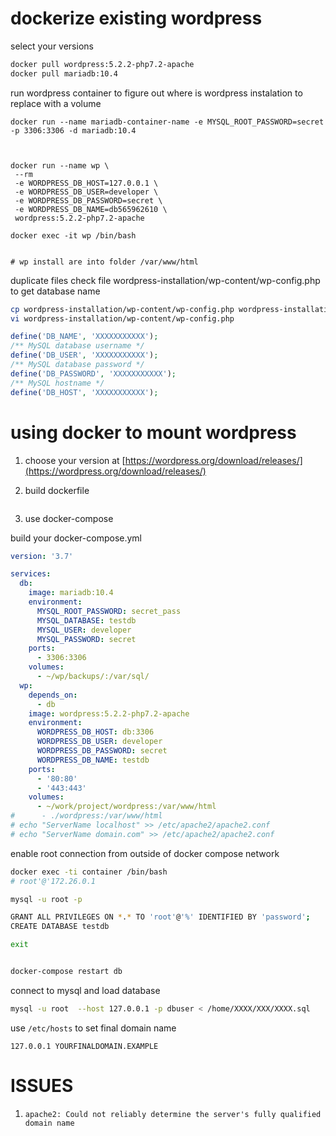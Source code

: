 # dockerize existing wordpress

select your versions


```bash
docker pull wordpress:5.2.2-php7.2-apache
docker pull mariadb:10.4
```

run wordpress container to figure out where is wordpress instalation to replace with a volume


```
docker run --name mariadb-container-name -e MYSQL_ROOT_PASSWORD=secret -p 3306:3306 -d mariadb:10.4



docker run --name wp \
 --rm
 -e WORDPRESS_DB_HOST=127.0.0.1 \
 -e WORDPRESS_DB_USER=developer \
 -e WORDPRESS_DB_PASSWORD=secret \
 -e WORDPRESS_DB_NAME=db565962610 \
 wordpress:5.2.2-php7.2-apache

docker exec -it wp /bin/bash


# wp install are into folder /var/www/html
```


duplicate files check file wordpress-installation/wp-content/wp-config.php to get database name

```bash
cp wordpress-installation/wp-content/wp-config.php wordpress-installation/wp-content/wp-config.ori.php
vi wordpress-installation/wp-content/wp-config.php
```



```php
define('DB_NAME', 'XXXXXXXXXXX');
/** MySQL database username */
define('DB_USER', 'XXXXXXXXXXX');
/** MySQL database password */
define('DB_PASSWORD', 'XXXXXXXXXXX');
/** MySQL hostname */
define('DB_HOST', 'XXXXXXXXXXX');
```




# using docker to mount wordpress


1. choose your version  at [https://wordpress.org/download/releases/](https://wordpress.org/download/releases/)

2. build dockerfile

```dockerfile
```


3. use docker-compose


build your docker-compose.yml


```yml
version: '3.7'

services:
  db:
    image: mariadb:10.4
    environment:
      MYSQL_ROOT_PASSWORD: secret_pass
      MYSQL_DATABASE: testdb
      MYSQL_USER: developer
      MYSQL_PASSWORD: secret
    ports:
      - 3306:3306
    volumes:
      - ~/wp/backups/:/var/sql/
  wp:
    depends_on:
      - db
    image: wordpress:5.2.2-php7.2-apache
    environment:
      WORDPRESS_DB_HOST: db:3306
      WORDPRESS_DB_USER: developer
      WORDPRESS_DB_PASSWORD: secret
      WORDPRESS_DB_NAME: testdb
    ports:
      - '80:80'
      - '443:443'
    volumes:
      - ~/work/project/wordpress:/var/www/html
#      - ./wordpress:/var/www/html
# echo "ServerName localhost" >> /etc/apache2/apache2.conf
# echo "ServerName domain.com" >> /etc/apache2/apache2.conf

```


enable root connection from outside of docker compose network

```bash
docker exec -ti container /bin/bash
# root'@'172.26.0.1

mysql -u root -p

GRANT ALL PRIVILEGES ON *.* TO 'root'@'%' IDENTIFIED BY 'password';
CREATE DATABASE testdb

exit


docker-compose restart db
```



connect to mysql and load database

```bash
mysql -u root  --host 127.0.0.1 -p dbuser < /home/XXXX/XXX/XXXX.sql
```





use `/etc/hosts` to set final domain name

```
127.0.0.1 YOURFINALDOMAIN.EXAMPLE
```





# ISSUES

1. `apache2: Could not reliably determine the server's fully qualified domain name`